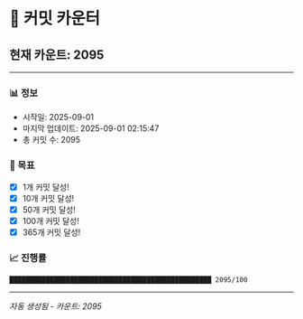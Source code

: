 # 🔢 커밋 카운터

## 현재 카운트: 2095

---

### 📊 정보
- 시작일: 2025-09-01
- 마지막 업데이트: 2025-09-01 02:15:47
- 총 커밋 수: 2095

### 🎯 목표
- [x] 1개 커밋 달성!
- [x] 10개 커밋 달성!
- [x] 50개 커밋 달성!
- [x] 100개 커밋 달성!
- [x] 365개 커밋 달성!

### 📈 진행률
```
██████████████████████████████████████████████████ 2095/100
```

---
*자동 생성됨 - 카운트: 2095*
